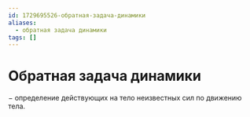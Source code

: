 ```yaml
---
id: 1729695526-обратная-задача-динамики
aliases:
  - обратная задача динамики
tags: []
---
```


# Обратная задача динамики
$-$ определение действующих на тело неизвестных сил по движению тела.
